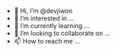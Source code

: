 - 👋 Hi, I’m @devjiwon
- 👀 I’m interested in ...
- 🌱 I’m currently learning ...
- 💞️ I’m looking to collaborate on ...
- 📫 How to reach me ...

<!---
devjiwon/devjiwon is a ✨ special ✨ repository because its `README.md` (this file) appears on your GitHub profile.
You can click the Preview link to take a look at your changes.
--->
